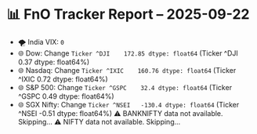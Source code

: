 # 📊 FnO Tracker Report – 2025-09-22
- 🌪️ India VIX: `0`
- 🌐 Dow: Change `Ticker
^DJI    172.85
dtype: float64` (Ticker
^DJI    0.37
dtype: float64%)
- 🌐 Nasdaq: Change `Ticker
^IXIC    160.76
dtype: float64` (Ticker
^IXIC    0.72
dtype: float64%)
- 🌐 S&P 500: Change `Ticker
^GSPC    32.4
dtype: float64` (Ticker
^GSPC    0.49
dtype: float64%)
- 🌐 SGX Nifty: Change `Ticker
^NSEI   -130.4
dtype: float64` (Ticker
^NSEI   -0.51
dtype: float64%)
⚠️ BANKNIFTY data not available. Skipping...
⚠️ NIFTY data not available. Skipping...